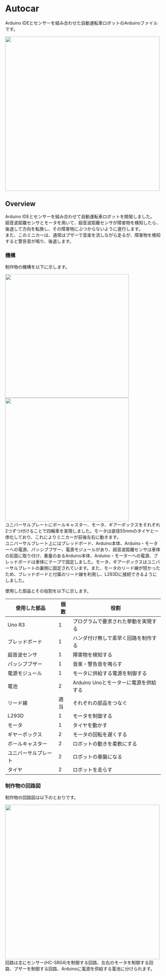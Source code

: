 # Autocar
Arduino IDEとセンサーを組み合わせた自動運転車ロボットのArduinoファイルです。

<img src="https://github.com/aozam3/Autocar/assets/65112280/260c5cf0-9750-49e1-ad4e-e98cb39c290b.png" width="500">

## Overview
Arduino IDEとセンサーを組み合わせて自動運転車ロボットを開発しました。<br/>
超音波距離センサとモータを用いて、超音波距離センサが障害物を検知したら、後退して方向を転換し、その障害物にぶつからないように進行します。<br/>
また、このミニカーは、通常はブザーで音楽を流しながら走るが、障害物を検知すると警告音が鳴り、後退します。<br/>

### 機構
制作物の機構を以下に示します。

<img src="https://github.com/aozam3/Autocar/assets/65112280/5d0e5fc1-26b6-4c85-a95a-2da6b8bd7d6d.png" width="400">
<img src="https://github.com/aozam3/Autocar/assets/65112280/a6a74501-d537-4d57-be9a-3329f3604e7b.png" width="400">

<br/>
ユニバーサルプレートにボールキャスター、モータ、ギアーボックスをそれぞれ2つずつ付けることで四輪車を実現しました。モータは直径55mmのタイヤと一体化しており、これによりミニカーが前後左右に動きます。<br/>
ユニバーサルプレート上にはブレッドボード、Arduino本体、Arduino・モーターへの電源、パッシブブザー、電源モジュールがあり、超音波距離センサは車体の前面に取り付け、重量のあるArduino本体、Arduino・モーターへの電源、ブレッドボードは車体にテープで固定しました。モータ、ギアーボックスはユニバーサルプレートの裏側に固定されています。また、モータのリード線が短かったため、ブレッドボードと付属のリード線を利用し、L293Dに接続できるようにしました。<br/>

使用した部品とその役割を以下に示します。

| 使用した部品 | 個数 | 役割 |
| ---- | ---- | ---- |
| Uno R3 | 1 | プログラムで要求された挙動を実現する |
| ブレッドボード	 | 1 | ハンダ付け無しで素早く回路を制作する |
| 超音波センサ | 1 | 障害物を検知する |
| パッシブブザー | 1 | 音楽・警告音を鳴らす |
| 電源モジュール | 1 | モータに供給する電源を制御する |
| 電池 | 2 | Arduino Unoとモーターに電源を供給する |
| リード線 | 適当 | それぞれの部品をつなぐ |
| L293D | 1 | モータを制御する |
| モータ | 1 | タイヤを動かす |
| ギヤーボックス | 2 | モータの回転を遅くする |
| ボールキャスター | 2 | ロボットの動きを柔軟にする |
| ユニバーサルプレート | 2 | ロボットの基盤になる |
| タイヤ | 2 | ロボットを走らす |

### 制作物の回路図
制作物の回路図は以下のとおりです。

<img src="https://github.com/aozam3/Autocar/assets/65112280/7f5e73d3-7fc6-48ff-8960-01c69f6337d1.png" width="500">

<br/>
回路は主にセンサー(HC-SR04)を制御する回路、左右のモータを制御する回路、ブザーを制御する回路、Arduinoに電源を供給する電池に分けられます。

